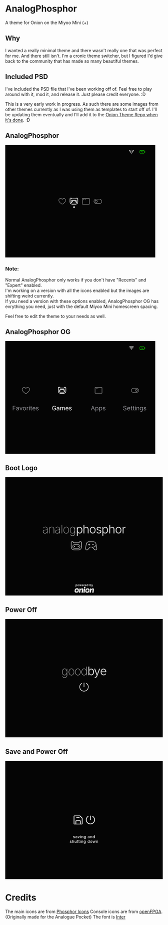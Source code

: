 # AnalogPhosphor
A theme for Onion on the Miyoo Mini (+)

## Why
I wanted a really minimal theme and there wasn't really one that was perfect for me. And there still isn't. I'm a cronic theme switcher, but I figured I'd give back to the community that has made so many beautiful themes.

## Included PSD
I've included the PSD file that I've been working off of. Feel free to play around with it, mod it, and release it. Just please credit everyone. :D


This is a very early work in progress. As such there are some images from other themes currently as I was using them as templates to start off of. I'll be updating them eventually and I'll add it to the [Onion Theme Repo when it's done](https://github.com/OnionUI/Themes/blob/main/README.md). :D

## AnalogPhosphor
![](preview.png)

### Note:
Normal AnalogPhosphor only works if you don't have "Recents" and "Expert" enabled.  
I'm working on a version with all the icons enabled but the images are shifting weird currently.  
If you need a version with these options enabled, AnalogPhosphor OG has evrything you need, just with the default Miyoo Mini homescreen spacing.  

Feel free to edit the theme to your needs as well. 

## AnalogPhosphor OG
![](previewOG.png)

## Boot Logo
![](AnalogPhosphor/skin/extra/bootScreen.png)
## Power Off
![](AnalogPhosphor/skin/extra/Screen_Off.png)
## Save and Power Off
![](AnalogPhosphor/skin/extra/Screen_Off_Save.png)


# Credits
The main icons are from [Phosphor Icons](https://github.com/phosphor-icons/homepage)
Console icons are from [openFPGA](https://github.com/spiritualized1997/openFPGA-Platform-Art-Set). (Originally made for the Analogue Pocket)
The font is [Inter](https://github.com/rsms/inter)
